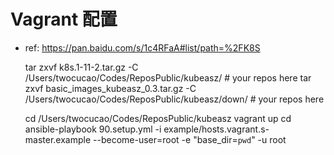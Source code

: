 # Vagrant 配置

- ref: https://pan.baidu.com/s/1c4RFaA#list/path=%2FK8S

  tar zxvf k8s.1-11-2.tar.gz -C /Users/twocucao/Codes/ReposPublic/kubeasz/ # your
  repos here
  tar zxvf basic_images_kubeasz_0.3.tar.gz -C /Users/twocucao/Codes/ReposPublic/kubeasz/down/ # your repos here

  cd /Users/twocucao/Codes/ReposPublic/kubeasz
  vagrant up
  cd
  ansible-playbook 90.setup.yml -i example/hosts.vagrant.s-master.example --become-user=root -e "base_dir=`pwd`" -u root
